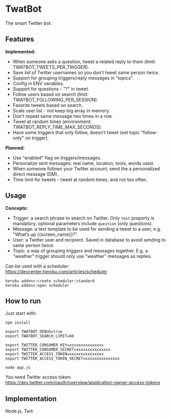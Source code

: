 # TwatBot

The smart Twitter bot.


## Features

**Implemented:**

* When someone asks a question, tweet a related reply to them (limit: TWATBOT_TWEETS_PER_TRIGGER).
* Save list of Twitter usernames so you don’t tweet same person twice.
* Support for grouping triggers/reply messages in "topics".
* Config in ENV variables.
* Support for questions - "?" in tweet.
* Follow users based on search (limit: TWATBOT_FOLLOWING_PER_SESSION).
* Favorite tweets based on search.
* Scale user list - not keep big array in memory.
* Don't repeat same message two times in a row.
* Tweet at random times (environment: TWATBOT_REPLY_TIME_MAX_SECONDS).
* Have some triggers that only follow, doesn't tweet (set topic "follow-only" on trigger).

**Planned:**

* Use "enabled" flag on triggers/messages.
* Personalize sent messages: real name, location, tools, words used.
* When someone follows your Twitter account, send the a personalized direct message (DM).
* Time limit for tweets - tweet at random times, and not too often.


## Usage

**Concepts:**

* Trigger: a search phrase to search on Twitter. Only `text` property is mandatory, optional parameters include `question` (only questions).
* Message: a text template to be used for sending a tweet to a user, e.g. "What’s up {{screen_name}}?".
* User: a Twitter user and recipient. Saved in database to avoid sending to same person twice.
* Topic: a way of grouping triggers and messages together. E.g. a "weather" trigger should only use "weather" messages as replies.

Can be used with a scheduler: https://devcenter.heroku.com/articles/scheduler

	heroku addons:create scheduler:standard
	heroku addons:open scheduler


## How to run

Just start with:

	npm install

	export TWATBOT_DEBUG=true
	export TWATBOT_SEARCH_LIMIT=60

	export TWITTER_CONSUMER_KEY=xxxxxxxxxxxxxxx
	export TWITTER_CONSUMER_SECRET=xxxxxxxxxxxxxxx
	export TWITTER_ACCESS_TOKEN=xxxxxxxxxxxxxxx
	export TWITTER_ACCESS_TOKEN_SECRET=xxxxxxxxxxxxxxx

	node app.js

You need Twitter access token: https://dev.twitter.com/oauth/overview/application-owner-access-tokens

## Implementation

Node.js, Twit